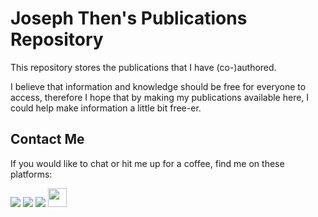 # Joseph Then's Publications Repository
This repository stores the publications that I have (co-)authored.

I believe that information and knowledge should be free for everyone to access, therefore I hope that by making my publications available here, I could help make information a little bit free-er.


## Contact Me
If you would like to chat or hit me up for a coffee, find me on these platforms:

<a href="mailto:josephthenara@outlook.com"><img src="https://img.shields.io/badge/Microsoft_Outlook-0078D4?style=for-the-badge&logo=microsoft-outlook&logoColor=white"></a>
<a href="https://www.linkedin.com/in/josephthenara"><img src="https://img.shields.io/badge/LinkedIn-0077B5?style=for-the-badge&logo=linkedin&logoColor=white"></a>
<a href="https://instagram.com/josephthen3320"><img src="https://img.shields.io/badge/Instagram-E4405F?style=for-the-badge&logo=instagram&logoColor=white"></a>
<a href="https://orcid.org/0000-0002-7584-0245"><img src="https://upload.wikimedia.org/wikipedia/commons/0/06/ORCID_iD.svg" width="30px"></a>
